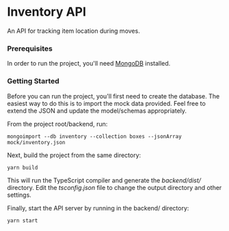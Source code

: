 # Inventory API

An API for tracking item location during moves.

### Prerequisites

In order to run the project, you'll need <a target="_blank" href="https://docs.mongodb.com/manual/installation/">MongoDB</a> installed.

### Getting Started

Before you can run the project, you'll first need to create the database. The easiest way to do this is to import the mock data provided. Feel free to extend the JSON and update the model/schemas appropriately.

From the project root/backend, run:

`mongoimport --db inventory --collection boxes --jsonArray mock/inventory.json`

Next, build the project from the same directory:

`yarn build`

This will run the TypeScript compiler and generate the _backend/dist/_ directory. Edit the _tsconfig.json_ file to change the output directory and other settings.

Finally, start the API server by running in the backend/ directory:

`yarn start`
